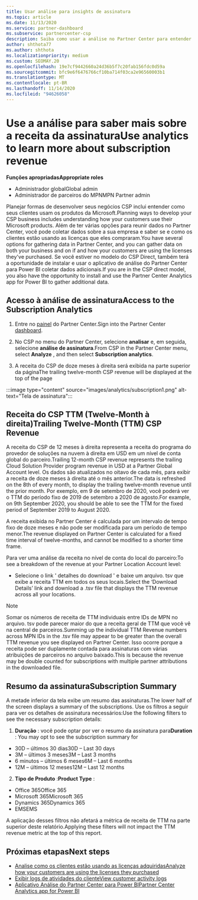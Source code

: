 ```yaml
---
title: Usar análise para insights de assinatura
ms.topic: article
ms.date: 11/13/2020
ms.service: partner-dashboard
ms.subservice: partnercenter-csp
description: Saiba como usar a análise no Partner Center para entender melhor seus negócios e como seus clientes usam as licenças que você comprou.
author: shthota77
ms.author: shthota
ms.localizationpriority: medium
ms.custom: SEOMAY.20
ms.openlocfilehash: 19e7cf9442660a24d36b5f7c20fab156fdc0d59a
ms.sourcegitcommit: bfc9e6f6476766cf10ba714f03ca2e96560003b1
ms.translationtype: MT
ms.contentlocale: pt-BR
ms.lasthandoff: 11/14/2020
ms.locfileid: "94626058"
---
```

# <a name="use-analytics-to-learn-more-about-subscription-revenue"></a><span data-ttu-id="5f2bb-103">Use a análise para saber mais sobre a receita da assinatura</span><span class="sxs-lookup"><span data-stu-id="5f2bb-103">Use analytics to learn more about subscription revenue</span></span>

<span data-ttu-id="5f2bb-104">**Funções apropriadas**</span><span class="sxs-lookup"><span data-stu-id="5f2bb-104">**Appropriate roles**</span></span>

- <span data-ttu-id="5f2bb-105">Administrador global</span><span class="sxs-lookup"><span data-stu-id="5f2bb-105">Global admin</span></span>
- <span data-ttu-id="5f2bb-106">Administrador de parceiros do MPN</span><span class="sxs-lookup"><span data-stu-id="5f2bb-106">MPN Partner admin</span></span>

<span data-ttu-id="5f2bb-107">Planejar formas de desenvolver seus negócios CSP inclui entender como seus clientes usam os produtos da Microsoft.</span><span class="sxs-lookup"><span data-stu-id="5f2bb-107">Planning ways to develop your CSP business includes understanding how your customers use their Microsoft products.</span></span> <span data-ttu-id="5f2bb-108">Além de ter várias opções para reunir dados no Partner Center, você pode coletar dados sobre a sua empresa e saber se e como os clientes estão usando as licenças que eles compraram.</span><span class="sxs-lookup"><span data-stu-id="5f2bb-108">You have several options for gathering data in Partner Center, and you can gather data on both your business and on if and how your customers are using the licenses they've purchased.</span></span> <span data-ttu-id="5f2bb-109">Se você estiver no modelo do CSP Direct, também terá a oportunidade de instalar e usar o aplicativo de análise do Partner Center para Power BI coletar dados adicionais.</span><span class="sxs-lookup"><span data-stu-id="5f2bb-109">If you are in the CSP direct model, you also have the opportunity to install and use the Partner Center Analytics app for Power BI to gather additional data.</span></span>

## <a name="access-to-the-subscription-analytics"></a><span data-ttu-id="5f2bb-110">Acesso à análise de assinatura</span><span class="sxs-lookup"><span data-stu-id="5f2bb-110">Access to the Subscription Analytics</span></span>

1. <span data-ttu-id="5f2bb-111">Entre no [painel](https://partner.microsoft.com/dashboard/home) do Partner Center.</span><span class="sxs-lookup"><span data-stu-id="5f2bb-111">Sign into the Partner Center [dashboard](https://partner.microsoft.com/dashboard/home).</span></span>
1. <span data-ttu-id="5f2bb-112">No CSP no menu do Partner Center, selecione **analisar** e, em seguida, selecione **análise de assinatura**.</span><span class="sxs-lookup"><span data-stu-id="5f2bb-112">From CSP in the Partner Center menu, select **Analyze** , and then select **Subscription analytics**.</span></span>

1. <span data-ttu-id="5f2bb-113">A receita do CSP de doze meses à direita será exibida na parte superior da página</span><span class="sxs-lookup"><span data-stu-id="5f2bb-113">The trailing twelve-month CSP revenue will be displayed at the top of the page</span></span>

:::image type="content" source="images/analytics/subscription1.png" alt-text="Tela de assinatura":::

## <a name="trailing-twelve-month-ttm-csp-revenue"></a><span data-ttu-id="5f2bb-115">Receita do CSP TTM (Twelve-Month à direita)</span><span class="sxs-lookup"><span data-stu-id="5f2bb-115">Trailing Twelve-Month (TTM) CSP Revenue</span></span>

<span data-ttu-id="5f2bb-116">A receita do CSP de 12 meses à direita representa a receita do programa do provedor de soluções na nuvem à direita em USD em um nível de conta global do parceiro.</span><span class="sxs-lookup"><span data-stu-id="5f2bb-116">Trailing 12-month CSP revenue represents the trailing Cloud Solution Provider program revenue in USD at a Partner Global Account level.</span></span> <span data-ttu-id="5f2bb-117">Os dados são atualizados no oitavo de cada mês, para exibir a receita de doze meses à direita até o mês anterior.</span><span class="sxs-lookup"><span data-stu-id="5f2bb-117">The data is refreshed on the 8th of every month, to display the trailing twelve-month revenue until the prior month.</span></span> <span data-ttu-id="5f2bb-118">Por exemplo, em 9 de setembro de 2020, você poderá ver o TTM do período fixo de 2019 de setembro a 2020 de agosto.</span><span class="sxs-lookup"><span data-stu-id="5f2bb-118">For example, on 9th September 2020, you should be able to see the TTM for the fixed period of September 2019 to August 2020.</span></span>

<span data-ttu-id="5f2bb-119">A receita exibida no Partner Center é calculada por um intervalo de tempo fixo de doze meses e não pode ser modificada para um período de tempo menor.</span><span class="sxs-lookup"><span data-stu-id="5f2bb-119">The revenue displayed on Partner Center is calculated for a fixed time interval of twelve-months, and cannot be modified to a shorter time frame.</span></span>

<span data-ttu-id="5f2bb-120">Para ver uma análise da receita no nível de conta do local do parceiro:</span><span class="sxs-lookup"><span data-stu-id="5f2bb-120">To see a breakdown of the revenue at your Partner Location Account level:</span></span>

- <span data-ttu-id="5f2bb-121">Selecione o link ' detalhes do download ' e baixe um arquivo. tsv que exibe a receita TTM em todos os seus locais.</span><span class="sxs-lookup"><span data-stu-id="5f2bb-121">Select the ‘Download Details’ link and download a .tsv file that displays the TTM revenue across all your locations.</span></span>

>[!NOTE] 
><span data-ttu-id="5f2bb-122">Somar os números de receita de TTM individuais entre IDs de MPN no arquivo. tsv pode parecer maior do que a receita geral de TTM que você vê na central de parceiros.</span><span class="sxs-lookup"><span data-stu-id="5f2bb-122">Summing up the individual TTM Revenue numbers across MPN IDs in the .tsv file may appear to be greater than the overall TTM revenue you see displayed on Partner Center.</span></span> <span data-ttu-id="5f2bb-123">Isso ocorre porque a receita pode ser duplamente contada para assinaturas com várias atribuições de parceiros no arquivo baixado.</span><span class="sxs-lookup"><span data-stu-id="5f2bb-123">This is because the revenue may be double counted for subscriptions with multiple partner attributions in the downloaded file.</span></span>

## <a name="subscription-summary"></a><span data-ttu-id="5f2bb-124">Resumo da assinatura</span><span class="sxs-lookup"><span data-stu-id="5f2bb-124">Subscription Summary</span></span>

<span data-ttu-id="5f2bb-125">A metade inferior da tela exibe um resumo das assinaturas.</span><span class="sxs-lookup"><span data-stu-id="5f2bb-125">The lower half of the screen displays a summary of the subscriptions.</span></span> <span data-ttu-id="5f2bb-126">Use os filtros a seguir para ver os detalhes de assinatura necessários:</span><span class="sxs-lookup"><span data-stu-id="5f2bb-126">Use the following filters to see the necessary subscription details:</span></span>  

1. <span data-ttu-id="5f2bb-127">**Duração** : você pode optar por ver o resumo da assinatura para</span><span class="sxs-lookup"><span data-stu-id="5f2bb-127">**Duration** : You may opt to see the subscription summary for</span></span> 

- <span data-ttu-id="5f2bb-128">30D – últimos 30 dias</span><span class="sxs-lookup"><span data-stu-id="5f2bb-128">30D – Last 30 days</span></span>
- <span data-ttu-id="5f2bb-129">3M – últimos 3 meses</span><span class="sxs-lookup"><span data-stu-id="5f2bb-129">3M – Last 3 months</span></span>
- <span data-ttu-id="5f2bb-130">6 minutos – últimos 6 meses</span><span class="sxs-lookup"><span data-stu-id="5f2bb-130">6M – Last 6 months</span></span>
- <span data-ttu-id="5f2bb-131">12M – últimos 12 meses</span><span class="sxs-lookup"><span data-stu-id="5f2bb-131">12M – Last 12 months</span></span>

2. <span data-ttu-id="5f2bb-132">**Tipo de Produto** :</span><span class="sxs-lookup"><span data-stu-id="5f2bb-132">**Product Type** :</span></span>
 
- <span data-ttu-id="5f2bb-133">Office 365</span><span class="sxs-lookup"><span data-stu-id="5f2bb-133">Office 365</span></span>
- <span data-ttu-id="5f2bb-134">Microsoft 365</span><span class="sxs-lookup"><span data-stu-id="5f2bb-134">Microsoft 365</span></span>
- <span data-ttu-id="5f2bb-135">Dynamics 365</span><span class="sxs-lookup"><span data-stu-id="5f2bb-135">Dynamics 365</span></span>
- <span data-ttu-id="5f2bb-136">EMS</span><span class="sxs-lookup"><span data-stu-id="5f2bb-136">EMS</span></span>

<span data-ttu-id="5f2bb-137">A aplicação desses filtros não afetará a métrica de receita de TTM na parte superior deste relatório.</span><span class="sxs-lookup"><span data-stu-id="5f2bb-137">Applying these filters will not impact the TTM revenue metric at the top of this report.</span></span>


 
## <a name="next-steps"></a><span data-ttu-id="5f2bb-138">Próximas etapas</span><span class="sxs-lookup"><span data-stu-id="5f2bb-138">Next steps</span></span>

- [<span data-ttu-id="5f2bb-139">Analise como os clientes estão usando as licenças adquiridas</span><span class="sxs-lookup"><span data-stu-id="5f2bb-139">Analyze how your customers are using the licenses they purchased</span></span>](increasing-adoption-and-satisfaction.md)  
- [<span data-ttu-id="5f2bb-140">Exibir logs de atividades do cliente</span><span class="sxs-lookup"><span data-stu-id="5f2bb-140">View customer activity logs</span></span>](activity-logs.md)
- [<span data-ttu-id="5f2bb-141">Aplicativo Análise do Partner Center para Power BI</span><span class="sxs-lookup"><span data-stu-id="5f2bb-141">Partner Center Analytics app for Power BI</span></span>](power-bi-app-for-direct-partners.md)






